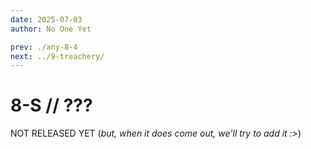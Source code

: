 ```yaml
---
date: 2025-07-03
author: No One Yet

prev: ./any-8-4
next: ../9-treachery/
---
```


# 8-S // ???

NOT RELEASED YET (*but, when it does come out, we'll try to add it :>*)